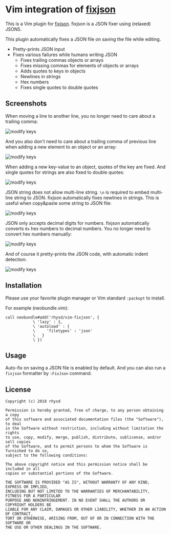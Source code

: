 Vim integration of [fixjson][]
==============================

This is a Vim plugin for [fixjson][]. fixjson is a JSON fixer using (relaxed) JSON5.

This plugin automatically fixes a JSON file on saving the file while editing.

- Pretty-prints JSON input
- Fixes various failures while humans writing JSON
  - Fixes trailing commas objects or arrays
  - Fixes missing commas for elements of objects or arrays
  - Adds quotes to keys in objects
  - Newlines in strings
  - Hex numbers
  - Fixes single quotes to double quotes

## Screenshots

When moving a line to another line, you no longer need to care about a trailing comma:

![modify keys](https://github.com/rhysd/ss/blob/master/fixjson/modifykeys.gif)

And you also don't need to care about a trailing comma of previous line when adding a new element
to an object or an array:

![modify keys](https://github.com/rhysd/ss/blob/master/fixjson/addkey.gif)

When adding a new key-value to an object, quotes of the key are fixed. And single quotes for strings
are also fixed to double quotes:

![modify keys](https://github.com/rhysd/ss/blob/master/fixjson/keyquotes.gif)

JSON string does not allow multi-line string. `\n` is required to embed multi-line string to JSON.
fixjson automatically fixes newlines in strings. This is useful when copy&paste some string to JSON
file:

![modify keys](https://github.com/rhysd/ss/blob/master/fixjson/newlines.gif)

JSON only accepts decimal digits for numbers. fixjson automatically converts `0x` hex numbers to
decimal numbers. You no longer need to convert hex numbers manually:

![modify keys](https://github.com/rhysd/ss/blob/master/fixjson/number.gif)

And of course it pretty-prints the JSON code, with automatic indent detection:

![modify keys](https://github.com/rhysd/ss/blob/master/fixjson/prettyprint.gif)

## Installation

Please use your favorite plugin manager or Vim standard `:packopt` to install.

For example (neobundle.vim):

```vim
call neobundle#add('rhysd/vim-fixjson', {
            \ 'lazy' : 1,
            \ 'autoload' : {
            \     'filetypes' : 'json'
            \   }
            \ })
```

## Usage

Auto-fix on saving a JSON file is enabled by default. And you can also run a `fixjson` formatter by
`:FixJson` command.

## License

```
Copyright (c) 2018 rhysd

Permission is hereby granted, free of charge, to any person obtaining a copy
of this software and associated documentation files (the "Software"), to deal
in the Software without restriction, including without limitation the rights
to use, copy, modify, merge, publish, distribute, sublicense, and/or sell copies
of the Software, and to permit persons to whom the Software is furnished to do so,
subject to the following conditions:

The above copyright notice and this permission notice shall be included in all
copies or substantial portions of the Software.

THE SOFTWARE IS PROVIDED "AS IS", WITHOUT WARRANTY OF ANY KIND, EXPRESS OR IMPLIED,
INCLUDING BUT NOT LIMITED TO THE WARRANTIES OF MERCHANTABILITY, FITNESS FOR A PARTICULAR
PURPOSE AND NONINFRINGEMENT. IN NO EVENT SHALL THE AUTHORS OR COPYRIGHT HOLDERS BE
LIABLE FOR ANY CLAIM, DAMAGES OR OTHER LIABILITY, WHETHER IN AN ACTION OF CONTRACT,
TORT OR OTHERWISE, ARISING FROM, OUT OF OR IN CONNECTION WITH THE SOFTWARE OR
THE USE OR OTHER DEALINGS IN THE SOFTWARE.
```

[fixjson]: https://github.com/rhysd/fixjson
